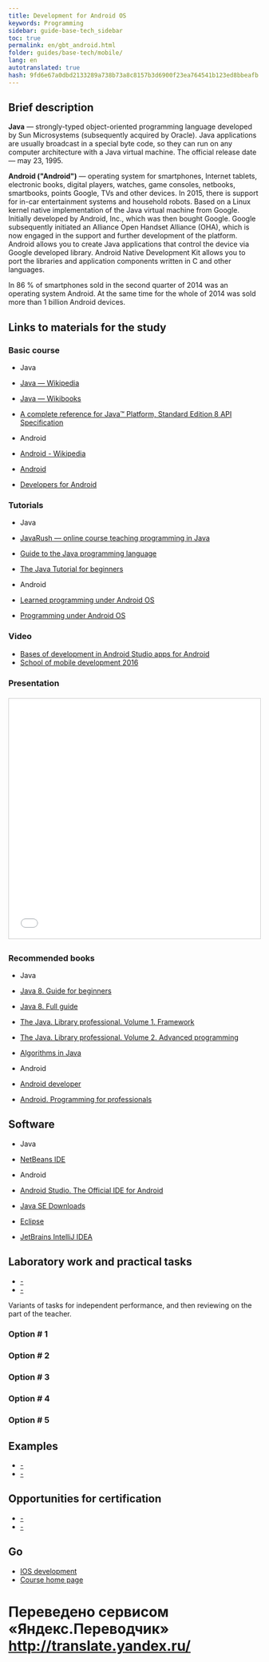 ```yaml
--- 
title: Development for Android OS 
keywords: Programming 
sidebar: guide-base-tech_sidebar 
toc: true 
permalink: en/gbt_android.html 
folder: guides/base-tech/mobile/ 
lang: en 
autotranslated: true 
hash: 9fd6e67a0dbd2133289a738b73a8c8157b3d6900f23ea764541b123ed8bbeafb 
--- 
```


## Brief description 

**Java** — strongly-typed object-oriented programming language developed by Sun Microsystems (subsequently acquired by Oracle). Java applications are usually broadcast in a special byte code, so they can run on any computer architecture with a Java virtual machine. The official release date — may 23, 1995. 

**Android ("Android")** — operating system for smartphones, Internet tablets, electronic books, digital players, watches, game consoles, netbooks, smartbooks, points Google, TVs and other devices. In 2015, there is support for in-car entertainment systems and household robots. Based on a Linux kernel native implementation of the Java virtual machine from Google. Initially developed by Android, Inc., which was then bought Google. Google subsequently initiated an Alliance Open Handset Alliance (OHA), which is now engaged in the support and further development of the platform. Android allows you to create Java applications that control the device via Google developed library. Android Native Development Kit allows you to port the libraries and application components written in C and other languages. 

In 86 % of smartphones sold in the second quarter of 2014 was an operating system Android. At the same time for the whole of 2014 was sold more than 1 billion Android devices. 

## Links to materials for the study 

### Basic course 

* Java 
* [Java — Wikipedia](https://ru.wikipedia.org/wiki/Java) 
* [Java — Wikibooks](https://ru.wikibooks.org/wiki/Java) 
* [A complete reference for Java™ Platform, Standard Edition 8 API Specification](http://docs.oracle.com/javase/8/docs/api/index.html) 

* Android 
* [Android - Wikipedia](https://ru.wikipedia.org/wiki/Android) 
* [Android](https://www.android.com/intl/ru_ru/) 
* [Developers for Android](https://developer.android.com/index.html) 

### Tutorials 

* Java 
* [JavaRush — online course teaching programming in Java](https://javarush.ru/) 
* [Guide to the Java programming language](https://metanit.com/java/tutorial/) 
* [The Java Tutorial for beginners](http://proglang.su/java) 

* Android 
* [Learned programming under Android OS](http://startandroid.ru/ru/uroki/vse-uroki-spiskom.html) 
* [Programming under Android OS](https://metanit.com/java/android/) 

### Video 

* [Bases of development in Android Studio apps for Android](https://www.youtube.com/playlist?list=PLyfVjOYzujugap6Rf3ETNKkx4v9ePllNK) 
* [School of mobile development 2016](https://www.youtube.com/playlist?list=PLQC2_0cDcSKBNCR8UWeElzCUuFkXASduz) 

### Presentation 

<div class="thumb-wrap" style="margin-top: 20px; margin-bottom: 20px"> 
<iframe src="//www.slideshare.net/slideshow/embed_code/key/5UHG988FqV0fYs" width="854" height="480" frameborder="0" marginwidth="0" marginheight="0" scrolling="no" style="border:1px solid #CCC; border-width:1px; margin-bottom:5px; max-width: 100%;" allowfullscreen> </iframe> 
</div> 

### Recommended books 

* Java 
* [Java 8. Guide for beginners](http://www.ozon.ru/context/detail/id/32167369/) 
* [Java 8. Full guide](http://www.ozon.ru/context/detail/id/31249554/) 
* [The Java. Library professional. Volume 1. Framework](http://www.ozon.ru/context/detail/id/137377512/) 
* [The Java. Library professional. Volume 2. Advanced programming](http://www.ozon.ru/context/detail/id/25151190/) 
* [Algorithms in Java](http://www.ozon.ru/context/detail/id/18319699/) 

* Android 
* [Android developer](http://www.ozon.ru/context/detail/id/136331151/) 
* [Android. Programming for professionals](http://www.ozon.ru/context/detail/id/136792911/) 

## Software 

* Java 
* [NetBeans IDE](https://netbeans.org/downloads/) 

* Android 
* [Android Studio. The Official IDE for Android](https://developer.android.com/studio/index.html) 

* [Java SE Downloads](http://www.oracle.com/technetwork/java/javase/downloads/index.html) 
* [Eclipse](https://www.eclipse.org/downloads/) 
* [JetBrains IntelliJ IDEA](https://www.jetbrains.com/idea/#chooseYourEdition) 

## Laboratory work and practical tasks 

* [-]() 
* [-]() 

Variants of tasks for independent performance, and then reviewing on the part of the teacher. 

### Option # 1 

### Option # 2 

### Option # 3 

### Option # 4 

### Option # 5 

## Examples 

* [-]() 
* [-]() 

## Opportunities for certification 

* [-]() 
* [-]() 

## Go 

* [IOS development](gbt_ios.html) 
* [Course home page](gbt_landing-page.html) 



 # Переведено сервисом «Яндекс.Переводчик» http://translate.yandex.ru/